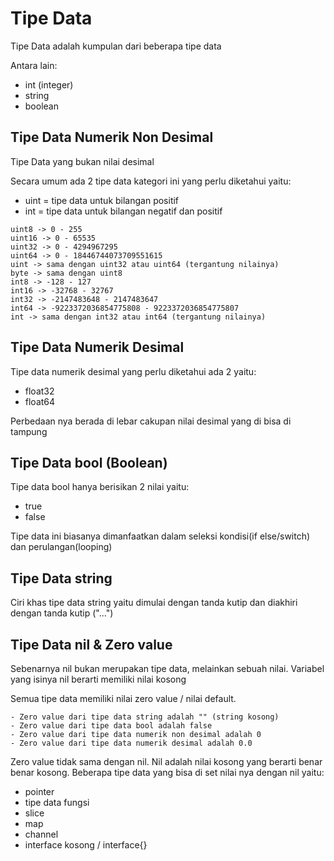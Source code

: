 # Tipe Data
Tipe Data adalah kumpulan dari beberapa tipe data

Antara lain:
- int (integer)
- string
- boolean

## Tipe Data Numerik Non Desimal

Tipe Data yang bukan nilai desimal

Secara umum ada 2 tipe data kategori ini yang perlu diketahui yaitu:
- uint = tipe data untuk bilangan positif
- int = tipe data untuk bilangan negatif dan positif

```
uint8 -> 0 - 255
uint16 -> 0 - 65535
uint32 -> 0 - 4294967295
uint64 -> 0 - 18446744073709551615
uint -> sama dengan uint32 atau uint64 (tergantung nilainya)
byte -> sama dengan uint8
int8 -> -128 - 127
int16 -> -32768 - 32767
int32 -> -2147483648 - 2147483647
int64 -> -9223372036854775808 - 9223372036854775807
int -> sama dengan int32 atau int64 (tergantung nilainya)
```

## Tipe Data Numerik Desimal

Tipe data numerik desimal yang perlu diketahui ada 2 yaitu:
- float32
- float64

Perbedaan nya berada di lebar cakupan nilai desimal yang di bisa di tampung

## Tipe Data bool (Boolean)

Tipe data bool hanya berisikan 2 nilai yaitu:
- true
- false

Tipe data ini biasanya dimanfaatkan dalam seleksi kondisi(if else/switch) dan perulangan(looping)

## Tipe Data string

Ciri khas tipe data string yaitu dimulai dengan tanda kutip dan diakhiri dengan tanda kutip ("...")

## Tipe Data nil & Zero value

Sebenarnya nil bukan merupakan tipe data, melainkan sebuah nilai. Variabel yang isinya nil berarti memiliki nilai kosong

Semua tipe data memiliki nilai zero value / nilai default.

```
- Zero value dari tipe data string adalah "" (string kosong)
- Zero value dari tipe data bool adalah false
- Zero value dari tipe data numerik non desimal adalah 0
- Zero value dari tipe data numerik desimal adalah 0.0
```

Zero value tidak sama dengan nil. Nil adalah nilai kosong yang berarti benar benar kosong. Beberapa tipe data yang bisa di set nilai nya dengan nil yaitu:
- pointer
- tipe data fungsi
- slice
- map
- channel
- interface kosong / interface{}